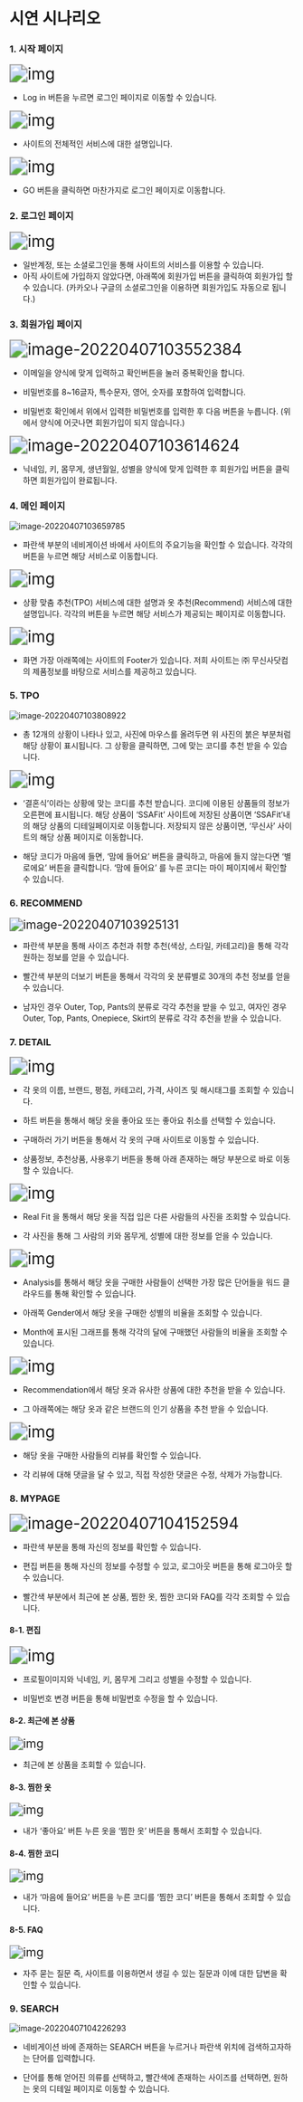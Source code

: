 # 시연 시나리오

### 1. 시작 페이지

<img src=".\img\clip_image002-16492951836572.png" alt="img" style="zoom:200%;" />

- Log in 버튼을 누르면 로그인 페이지로 이동할 수 있습니다.



<img src=".\img\clip_image004-16492951836571.png" alt="img" style="zoom:200%;" />

- 사이트의 전체적인 서비스에 대한 설명입니다.



<img src=".\img\clip_image006-16492951836573.png" alt="img" style="zoom:200%;" />

- GO 버튼을 클릭하면 마찬가지로 로그인 페이지로 이동합니다.



 

### 2. 로그인 페이지

<img src=".\img\clip_image002-16492952430474.png" alt="img" style="zoom:200%;" />

- 일반계정, 또는 소셜로그인을 통해 사이트의 서비스를 이용할 수 있습니다.
- 아직 사이트에 가입하지 않았다면, 아래쪽에 회원가입 버튼을 클릭하여 회원가입 할 수 있습니다.
  (카카오나 구글의 소셜로그인을 이용하면 회원가입도 자동으로 됩니다.)







### 3. 회원가입 페이지

<img src="./img/image-20220407103552384.png" alt="image-20220407103552384" style="zoom:200%;" />

- 이메일을 양식에 맞게 입력하고 확인버튼을 눌러 중복확인을 합니다.

- 비밀번호를 8~16글자, 특수문자, 영어, 숫자를 포함하여 입력합니다. 

- 비밀번호 확인에서 위에서 입력한 비밀번호를 입력한 후 다음 버튼을 누릅니다.
  (위에서 양식에 어긋나면 회원가입이 되지 않습니다.)



<img src="./img/image-20220407103614624.png" alt="image-20220407103614624" style="zoom:200%;" />

- 닉네임, 키, 몸무게, 생년월일, 성별을 양식에 맞게 입력한 후 회원가입 버튼을 클릭하면 회원가입이 완료됩니다.







### 4. 메인 페이지

![image-20220407103659785](./img/image-20220407103659785.png)

- 파란색 부분의 네비게이션 바에서 사이트의 주요기능을 확인할 수 있습니다. 각각의 버튼을 누르면 해당 서비스로 이동합니다.



<img src="./img/clip_image002-16492954381565.png" alt="img" style="zoom:200%;" />

- 상황 맞춤 추천(TPO) 서비스에 대한 설명과 옷 추천(Recommend) 서비스에 대한 설명입니다. 각각의 버튼을 누르면 해당 서비스가 제공되는 페이지로 이동합니다.



<img src="./img/clip_image004-16492954381586.png" alt="img" style="zoom:200%;" />

- 화면 가장 아래쪽에는 사이트의 Footer가 있습니다. 저희 사이트는 ㈜ 무신사닷컴의 제품정보를 바탕으로 서비스를 제공하고 있습니다.







### 5. TPO

![image-20220407103808922](./img/image-20220407103808922.png)

- 총 12개의 상황이 나타나 있고, 사진에 마우스를 올려두면 위 사진의 붉은 부분처럼 해당 상황이 표시됩니다. 그 상황을 클릭하면, 그에 맞는 코디를 추천 받을 수 있습니다.



<img src="./img/clip_image002-16492954976497.png" alt="img" style="zoom:200%;" />

- ‘결혼식’이라는 상황에 맞는 코디를 추천 받습니다. 코디에 이용된 상품들의 정보가 오른편에 표시됩니다. 해당 상품이 ‘SSAFit’ 사이트에 저장된 상품이면 ‘SSAFit’내의 해당 상품의 디테일페이지로 이동합니다. 저장되지 않은 상품이면, ‘무신사’ 사이트의 해당 상품 페이지로 이동합니다.

- 해당 코디가 마음에 들면, ‘맘에 들어요’ 버튼을 클릭하고, 마음에 들지 않는다면 ‘별로에요’ 버튼을 클릭합니다. ‘맘에 들어요’ 를 누른 코디는 마이 페이지에서 확인할 수 있습니다.







### 6. RECOMMEND

<img src="./img/image-20220407103925131.png" alt="image-20220407103925131" style="zoom:150%;" />

- 파란색 부분을 통해 사이즈 추천과 취향 추천(색상, 스타일, 카테고리)을 통해 각각 원하는 정보를 얻을 수 있습니다.

- 빨간색 부분의 더보기 버튼을 통해서 각각의 옷 분류별로 30개의 추천 정보를 얻을 수 있습니다.

- 남자인 경우 Outer, Top, Pants의 분류로 각각 추천을 받을 수 있고,
  여자인 경우 Outer, Top, Pants, Onepiece, Skirt의 분류로 각각 추천을 받을 수 있습니다.

 





### 7. DETAIL 

<img src="./img/clip_image002-16492955820628.png" alt="img" style="zoom:200%;" />

- 각 옷의 이름, 브랜드, 평점, 카테고리, 가격, 사이즈 및 해시태그를 조회할 수 있습니다.

- 하트 버튼을 통해서 해당 옷을 좋아요 또는 좋아요 취소를 선택할 수 있습니다.

- 구매하러 가기 버튼을 통해서 각 옷의 구매 사이트로 이동할 수 있습니다.

- 상품정보, 추천상품, 사용후기 버튼을 통해 아래 존재하는 해당 부분으로 바로 이동할 수 있습니다.

 

<img src="./img/clip_image004-16492955820629.png" alt="img" style="zoom:200%;" />

- Real Fit 을 통해서 해당 옷을 직접 입은 다른 사람들의 사진을 조회할 수 있습니다.

- 각 사진을 통해 그 사람의 키와 몸무게, 성별에 대한 정보를 얻을 수 있습니다.

 

<img src="./img/clip_image006-164929558206310.png" alt="img" style="zoom:200%;" />

- Analysis를 통해서 해당 옷을 구매한 사람들이 선택한 가장 많은 단어들을 워드 클라우드를 통해 확인할 수 있습니다.

- 아래쪽 Gender에서 해당 옷을 구매한 성별의 비율을 조회할 수 있습니다.

- Month에 표시된 그래프를 통해 각각의 달에 구매했던 사람들의 비율을 조회할 수 있습니다.

 

<img src="./img/clip_image008-164929558206311.png" alt="img" style="zoom:200%;" />

- Recommendation에서 해당 옷과 유사한 상품에 대한 추천을 받을 수 있습니다.

- 그 아래쪽에는 해당 옷과 같은 브랜드의 인기 상품을 추천 받을 수 있습니다.



<img src="./img/clip_image010-164929558207112.png" alt="img" style="zoom:200%;" />

- 해당 옷을 구매한 사람들의 리뷰를 확인할 수 있습니다.

- 각 리뷰에 대해 댓글을 달 수 있고, 직접 작성한 댓글은 수정, 삭제가 가능합니다.







### 8. MYPAGE

<img src="./img/image-20220407104152594.png" alt="image-20220407104152594" style="zoom:200%;" />

- 파란색 부분을 통해 자신의 정보를 확인할 수 있습니다.

- 편집 버튼을 통해 자신의 정보를 수정할 수 있고, 로그아웃 버튼을 통해 로그아웃 할 수 있습니다.

- 빨간색 부분에서 최근에 본 상품, 찜한 옷, 찜한 코디와 FAQ를 각각 조회할 수 있습니다.

 

#### 8-1. 편집

<img src="./img/clip_image002-164929572412413.png" alt="img" style="zoom:200%;" />

- 프로필이미지와 닉네임, 키, 몸무게 그리고 성별을 수정할 수 있습니다.

- 비밀번호 변경 버튼을 통해 비밀번호 수정을 할 수 있습니다.



#### 8-2. 최근에 본 상품

<img src="./img/clip_image004-164929572412514.png" alt="img" style="zoom:150%;" />

- 최근에 본 상품을 조회할 수 있습니다.

 

#### 8-3. 찜한 옷

<img src="./img/clip_image006-164929572412515.png" alt="img" style="zoom:150%;" />

- 내가 ‘좋아요’ 버튼 누른 옷을 ‘찜한 옷’ 버튼을 통해서 조회할 수 있습니다.

 

#### 8-4. 찜한 코디

<img src="./img/clip_image008-164929572412916.png" alt="img" style="zoom:150%;" />

- 내가 ‘마음에 들어요’ 버튼을 누른 코디를 ‘찜한 코디’ 버튼을 통해서 조회할 수 있습니다.

 

#### 8-5. FAQ

<img src="./img/clip_image010-164929572412917.png" alt="img" style="zoom:150%;" />

- 자주 묻는 질문 즉, 사이트를 이용하면서 생길 수 있는 질문과 이에 대한 답변을 확인할 수 있습니다.







### 9. SEARCH

![image-20220407104226293](./img/image-20220407104226293.png)

- 네비게이션 바에 존재하는 SEARCH 버튼을 누르거나 파란색 위치에 검색하고자하는 단어를 입력합니다.

- 단어를 통해 얻어진 의류를 선택하고, 빨간색에 존재하는 사이즈를 선택하면, 원하는 옷의 디테일 페이지로 이동할 수 있습니다.